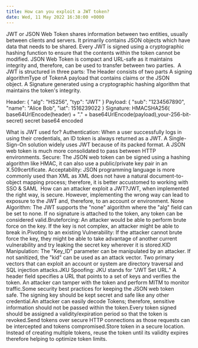 ```yaml
---
title: How can you exploit a JWT token?
date: Wed, 11 May 2022 16:38:00 +0000
---
```

JWT or JSON Web Token shares information between two entities, usually between clients and servers. It primarily contains JSON objects which have data that needs to be shared. Every JWT is signed using a cryptographic hashing function to ensure that the contents within the token cannot be modified. JSON Web Token is compact and URL-safe as it maintains integrity and, therefore, can be used to transfer between two parties.  A JWT is structured in three parts: The Header consists of two parts A signing algorithmType of TokenA payload that contains claims or the JSON object. A Signature generated using a cryptographic hashing algorithm that maintains the token's integrity. 

Header:
{
  "alg": "HS256",
  "typ": "JWT"
}
Payload:
{
  "sub": "1234567890",
  "name": "Alice Bob",
  "iat": 1516239022
}
Signature:
HMACSHA256(
  base64UrlEncode(header) + "." +
  base64UrlEncode(payload),your-256-bit-secret) secret base64 encoded

What is JWT used for? Authentication: When a user successfully logs in using their credentials, an ID token is always returned as a JWT. A Single-Sign-On solution widely uses JWT because of its packed format. A JSON web token is much more consolidated to pass between HTTP environments. Secure: The JSON web token can be signed using a hashing algorithm like HMAC, it can also use a public/private key pair in an X.509certificate. Acceptability: JSON programming language is more commonly used than XML as XML does not have a natural document-to-object mapping process; therefore, it is better accustomed to working with SSO & SAML  How can an attacker exploit a JWT?JWT, when implemented the right way, is secure. However, implementing the wrong way can lead to exposure to the JWT and, therefore, to an account or environment. None Algorithm: The JWT supports the "none" algorithm where the "alg" field can be set to none. If no signature is attached to the token, any token can be considered valid.Bruteforcing: An attacker would be able to perform brute force on the key. If the key is not complex, an attacker might be able to break in.Pivoting to an existing Vulnerability: If the attacker cannot brute force the key, they might be able to take advantage of another current vulnerability and try leaking the secret key wherever it is stored.KID Manipulation: The "Key_ID" parameter can be manipulated by an attacker. If not sanitized, the "kid" can be used as an attack vector. Two primary vectors that can exploit an account or system are directory traversal and SQL injection attacks.JKU Spoofing: JKU stands for "JWT Set URL." A header field specifies a URL that points to a set of keys and verifies the token. An attacker can tamper with the token and perform MITM to monitor traffic.Some security best practices for keeping the JSON web token safe. The signing key should be kept secret and safe like any other credential.An attacker can easily decode Tokens; therefore, sensitive information should not be passed within the token.Every token signed should be assigned a validity/expiration period so that the token is revoked.Send tokens over secure HTTP connections as those requests can be intercepted and tokens compromised.Store token in a secure location. Instead of creating multiple tokens, reuse the token until its validity expires therefore helping to optimize token limits.